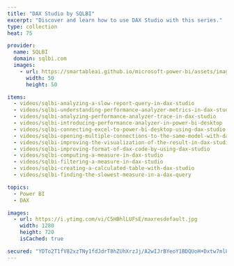```yaml
---
title: "DAX Studio by SQLBI"
excerpt: "Discover and learn how to use DAX Studio with this series."
type: collection
heat: 75

provider:
  name: SQLBI
  domain: sqlbi.com
  images:
    - url: https://smartableai.github.io/microsoft-power-bi/assets/images/organizations/sqlbi.com-50x50.jpg
      width: 50
      height: 50

items:
  - videos/sqlbi-analyzing-a-slow-report-query-in-dax-studio
  - videos/sqlbi-understanding-performance-analyzer-metrics-in-dax-studio
  - videos/sqlbi-analyzing-performance-analyzer-trace-in-dax-studio
  - videos/sqlbi-introducing-performance-analyzer-in-power-bi-desktop
  - videos/sqlbi-connecting-excel-to-power-bi-desktop-using-dax-studio
  - videos/sqlbi-opening-multiple-connections-to-the-same-model-with-dax-studio
  - videos/sqlbi-improving-the-visualization-of-the-result-in-dax-studio
  - videos/sqlbi-improving-format-of-dax-code-by-using-dax-studio
  - videos/sqlbi-computing-a-measure-in-dax-studio
  - videos/sqlbi-filtering-a-measure-in-dax-studio
  - videos/sqlbi-creating-a-calculated-table-with-dax-studio
  - videos/sqlbi-finding-the-slowest-measure-in-a-dax-query

topics:
  - Power BI
  - DAX

images:
  - url: https://i.ytimg.com/vi/C5HBhlLUFsE/maxresdefault.jpg
    width: 1280
    height: 720
    isCached: true

secured: "YDTo2T1fV82xzTNy1fdJdrT8hZUhXrzJj/A2wIJrBYeoY1BDQUoH+Dxtw7ml8Or7S6EIaI2HRgPhTmNaZ4KXP3BftSfHKoHwirtphH+bx5kAeQcSicbljdDbS1KO/6HJW7AHH1Kj5hJYvdAY0clA0SwxbG2zGZ0aiHSPmclwcm1YWP0LNuahOWPDnzw1DUxnfHpZx7+I5zsZPqiF3hB191FIJTzm6S776AKR+y4gWE+77Bstuw3FEFYdvUGq8fGHZzuzXBaj9XiSsdDMe8OFn05IKg898kbdvsdcJOY20YbM0wfm2ZNfwb2OZqH9YRiyjxYcNKYMpKyuZYLj23DWsQ==;xUDwCFTN6znBQPCOtyZVeg=="
---
```



